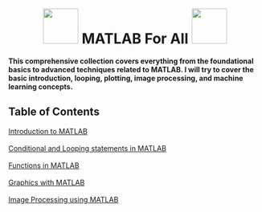   <h1 align="center"> <img src="https://github.com/santoshpanda1995/Image-Processing-using-Matlab/blob/main/Images/giphy.gif" width="70px"> MATLAB For All <img src="https://github.com/santoshpanda1995/Image-Processing-using-Matlab/blob/main/Images/giphy.gif" width="70px"> </h1>

**This comprehensive collection covers everything from the foundational basics to advanced techniques related to MATLAB. I will try to cover the basic introduction, looping, plotting, image processing, and machine learning concepts.**

## Table of Contents

<a href="https://github.com/santoshpanda1995/MATLAB-for-all/blob/main/Introduction%20to%20MATLAB.pdf">Introduction to MATLAB</a> <br><br>
<a href="https://github.com/santoshpanda1995/MATLAB-for-all/blob/main/looping.pdf">Conditional and Looping statements in MATLAB</a> <br><br>
<a href="https://github.com/santoshpanda1995/MATLAB-for-all/blob/main/Functions.pdf">Functions in MATLAB</a> <br><br>
<a href="https://github.com/santoshpanda1995/MATLAB-for-all/blob/main/line%20plot.pdf">Graphics with MATLAB</a> <br><br>
<a href="https://github.com/santoshpanda1995/Image-Processing-using-Matlab">Image Processing using MATLAB</a> <br><br>

